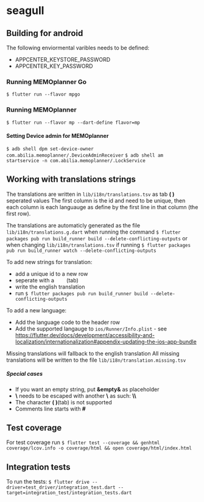 # seagull


## Building for android
The following enviormental varibles needs to be defined:
- APPCENTER_KEYSTORE_PASSWORD
- APPCENTER_KEY_PASSWORD

### Running MEMOplanner Go
`$ flutter run --flavor mpgo`

### Running MEMOplanner
`$ flutter run --flavor mp --dart-define flavor=mp`
#### Setting Device admin for MEMOplanner
`$ adb shell dpm set-device-owner com.abilia.memoplanner/.DeviceAdminReceiver`
`$ adb shell am startservice -n com.abilia.memoplanner/.LockService`

## Working with translations strings
The translations are written in `lib/i18n/translations.tsv` as tab **(	)** seperated values
The first column is the id and need to be unique, then each column is each languauge as define by the first line in that column (the first row).

The translations are automaticly generated as the file `lib/i18n/translations.g.dart` when running the command  `$ flutter packages pub run build_runner build --delete-conflicting-outputs` or when changing `lib/i18n/translations.tsv` if running `$ flutter packages pub run build_runner watch --delete-conflicting-outputs`

To add new strings for translation:
 - add a unique id to a new row
 - seperate with a `	`(tab)
 - write the english translation 
- run `$ flutter packages pub run build_runner build --delete-conflicting-outputs`

To add a new language:
 - Add the language code to the header row
 - Add the supported langauge to `ios/Runner/Info.plist` - see https://flutter.dev/docs/development/accessibility-and-localization/internationalization#appendix-updating-the-ios-app-bundle

Missing translations will fallback to the english translation
All missing translations will be written to the file `lib/i18n/translation.missing.tsv`

##### Special cases
- If you want an empty string, put **&empty&** as placeholder
- **\\** needs to be escaped with another **\\** as such: **\\\\**
- The character **(	)**(tab) is not supported
- Comments line starts with **#**

## Test coverage
For test coverage run
`$ flutter test --coverage && genhtml coverage/lcov.info -o coverage/html && open coverage/html/index.html`

## Integration tests
To run the tests:
`$ flutter drive --driver=test_driver/integration_test.dart --target=integration_test/integration_tests.dart`
